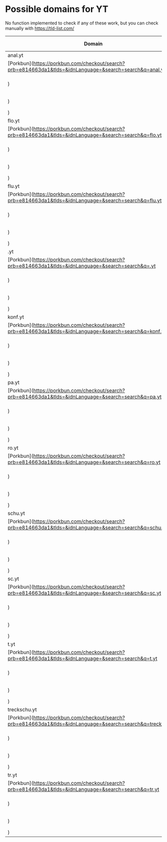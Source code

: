 # Possible domains for YT

No function implemented to check if any of these work, but you can check manually with https://tld-list.com/

| Domain | Porkbun | NameCheap | Google Domains |
|---|---|---|---|
| anal.yt | [Porkbun](https://porkbun.com/checkout/search?prb=e814663da1&tlds=&idnLanguage=&search=search&q=anal.yt) | [Namecheap](https://www.namecheap.com/domains/registration/results/?domain=anal.yt) | [Google](https://domains.google.com/registrar/search?searchTerm=anal.yt) |
| flo.yt | [Porkbun](https://porkbun.com/checkout/search?prb=e814663da1&tlds=&idnLanguage=&search=search&q=flo.yt) | [Namecheap](https://www.namecheap.com/domains/registration/results/?domain=flo.yt) | [Google](https://domains.google.com/registrar/search?searchTerm=flo.yt) |
| flu.yt | [Porkbun](https://porkbun.com/checkout/search?prb=e814663da1&tlds=&idnLanguage=&search=search&q=flu.yt) | [Namecheap](https://www.namecheap.com/domains/registration/results/?domain=flu.yt) | [Google](https://domains.google.com/registrar/search?searchTerm=flu.yt) |
| .yt | [Porkbun](https://porkbun.com/checkout/search?prb=e814663da1&tlds=&idnLanguage=&search=search&q=.yt) | [Namecheap](https://www.namecheap.com/domains/registration/results/?domain=.yt) | [Google](https://domains.google.com/registrar/search?searchTerm=.yt) |
| konf.yt | [Porkbun](https://porkbun.com/checkout/search?prb=e814663da1&tlds=&idnLanguage=&search=search&q=konf.yt) | [Namecheap](https://www.namecheap.com/domains/registration/results/?domain=konf.yt) | [Google](https://domains.google.com/registrar/search?searchTerm=konf.yt) |
| pa.yt | [Porkbun](https://porkbun.com/checkout/search?prb=e814663da1&tlds=&idnLanguage=&search=search&q=pa.yt) | [Namecheap](https://www.namecheap.com/domains/registration/results/?domain=pa.yt) | [Google](https://domains.google.com/registrar/search?searchTerm=pa.yt) |
| ro.yt | [Porkbun](https://porkbun.com/checkout/search?prb=e814663da1&tlds=&idnLanguage=&search=search&q=ro.yt) | [Namecheap](https://www.namecheap.com/domains/registration/results/?domain=ro.yt) | [Google](https://domains.google.com/registrar/search?searchTerm=ro.yt) |
| schu.yt | [Porkbun](https://porkbun.com/checkout/search?prb=e814663da1&tlds=&idnLanguage=&search=search&q=schu.yt) | [Namecheap](https://www.namecheap.com/domains/registration/results/?domain=schu.yt) | [Google](https://domains.google.com/registrar/search?searchTerm=schu.yt) |
| sc.yt | [Porkbun](https://porkbun.com/checkout/search?prb=e814663da1&tlds=&idnLanguage=&search=search&q=sc.yt) | [Namecheap](https://www.namecheap.com/domains/registration/results/?domain=sc.yt) | [Google](https://domains.google.com/registrar/search?searchTerm=sc.yt) |
| t.yt | [Porkbun](https://porkbun.com/checkout/search?prb=e814663da1&tlds=&idnLanguage=&search=search&q=t.yt) | [Namecheap](https://www.namecheap.com/domains/registration/results/?domain=t.yt) | [Google](https://domains.google.com/registrar/search?searchTerm=t.yt) |
| treckschu.yt | [Porkbun](https://porkbun.com/checkout/search?prb=e814663da1&tlds=&idnLanguage=&search=search&q=treckschu.yt) | [Namecheap](https://www.namecheap.com/domains/registration/results/?domain=treckschu.yt) | [Google](https://domains.google.com/registrar/search?searchTerm=treckschu.yt) |
| tr.yt | [Porkbun](https://porkbun.com/checkout/search?prb=e814663da1&tlds=&idnLanguage=&search=search&q=tr.yt) | [Namecheap](https://www.namecheap.com/domains/registration/results/?domain=tr.yt) | [Google](https://domains.google.com/registrar/search?searchTerm=tr.yt) |
